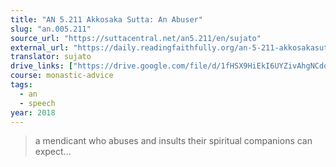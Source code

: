```yaml
---
title: "AN 5.211 Akkosaka Sutta: An Abuser"
slug: "an.005.211"
source_url: "https://suttacentral.net/an5.211/en/sujato"
external_url: "https://daily.readingfaithfully.org/an-5-211-akkosakasutta-an-abuser/"
translator: sujato
drive_links: ["https://drive.google.com/file/d/1fHSX9HiEkI6UYZivAhgNCddeWCgdkefL/view?usp=drivesdk"]
course: monastic-advice
tags:
  - an
  - speech
year: 2018
---
```


> a mendicant who abuses and insults their spiritual companions can expect...
